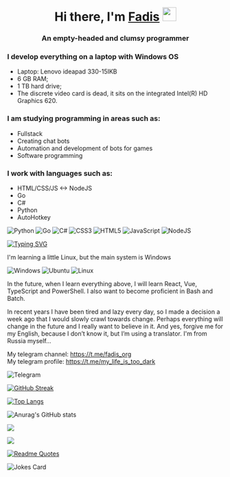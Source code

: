<h1 align="center">
  Hi there, I'm
    <a href="" target="_blank">Fadis</a>
  <img src="https://github.com/blackcater/blackcater/raw/main/images/Hi.gif" height="32"/>
</h1>
<h3 align="center">An empty-headed and clumsy programmer<h3>

### I develop everything on a laptop with Windows OS
+ Laptop: Lenovo ideapad 330-15IKB
+ 6 GB RAM;
+ 1 TB hard drive;
+ The discrete video card is dead, it sits on the integrated Intel(R) HD Graphics 620.

### I am studying programming in areas such as:
+ Fullstack
+ Creating chat bots
+ Automation and development of bots for games
+ Software programming

### I work with languages ​​such as:
+ HTML/CSS/JS <-> NodeJS
+ Go
+ C#
+ Python
+ AutoHotkey

![Python](https://img.shields.io/badge/python-3670A0?style=for-the-badge&logo=python&logoColor=ffdd54)
![Go](https://img.shields.io/badge/go-%2300ADD8.svg?style=for-the-badge&logo=go&logoColor=white)
![C#](https://img.shields.io/badge/c%23-%23239120.svg?style=for-the-badge&logo=c-sharp&logoColor=white)
![CSS3](https://img.shields.io/badge/css3-%231572B6.svg?style=for-the-badge&logo=css3&logoColor=white)
![HTML5](https://img.shields.io/badge/html5-%23E34F26.svg?style=for-the-badge&logo=html5&logoColor=white)
![JavaScript](https://img.shields.io/badge/javascript-%23323330.svg?style=for-the-badge&logo=javascript&logoColor=%23F7DF1E)
![NodeJS](https://img.shields.io/badge/node.js-6DA55F?style=for-the-badge&logo=node.js&logoColor=white)

[![Typing SVG](https://readme-typing-svg.herokuapp.com?font=Fira+Code&pause=1000&random=false&width=435&lines=As+long+as+I+think%2C+I+exist.+The+rest+is+less+important)](https://git.io/typing-svg)

I'm learning a little Linux, but the main system is Windows

![Windows](https://img.shields.io/badge/Windows-0078D6?style=for-the-badge&logo=windows&logoColor=white)
![Ubuntu](https://img.shields.io/badge/Ubuntu-E95420?style=for-the-badge&logo=ubuntu&logoColor=white)
![Linux](https://img.shields.io/badge/Linux-FCC624?style=for-the-badge&logo=linux&logoColor=black)

In the future, when I learn everything above, I will learn React, Vue, TypeScript and PowerShell.
I also want to become proficient in Bash and Batch.



In recent years I have been tired and lazy every day, so I made a decision a week ago that I would slowly crawl towards change. Perhaps everything will change in the future and I really want to believe in it. And yes, forgive me for my English, because I don’t know it, but I’m using a translator. I'm from Russia myself...



My telegram channel: https://t.me/fadis_org
<br>
My telegram profile: https://t.me/my_life_is_too_dark

![Telegram](https://img.shields.io/badge/Telegram-2CA5E0?style=for-the-badge&logo=telegram&logoColor=white)



[![GitHub Streak](https://streak-stats.demolab.com?user=Fadis-Fairushin&theme=dark&hide_border=true&mode=weekly)](https://git.io/streak-stats)

[![Top Langs](https://github-readme-stats.vercel.app/api/top-langs/?username=Fadis-Fairushin&theme=dark&hide_border=true&layout=compact)](https://github.com/anuraghazra/github-readme-stats)

![Anurag's GitHub stats](https://github-readme-stats.vercel.app/api?username=Fadis-Fairushin&show_icons=true&theme=transparent&hide_border=true)

![](https://komarev.com/ghpvc/?username=Fadis-Fairushin&label=How+many+people+have+viewed+my+github+profile&color=blueviolet&style=for-the-badge)
<p>
  <a href="https://hits.seeyoufarm.com">
    <img src="https://hits.seeyoufarm.com/api/count/incr/badge.svg?url=https%3A%2F%2Fgithub.com%2FTailogs&count_bg=%236B3DC8&title_bg=%23000000&icon=github.svg&icon_color=%236A00FF&title=Tailogs&edge_flat=true"/>
  </a>
</p>

[![Readme Quotes](https://quotes-github-readme.vercel.app/api?theme=catppuccin)](https://github.com/piyushsuthar/github-readme-quotes)

![Jokes Card](https://readme-jokes.vercel.app/api)
